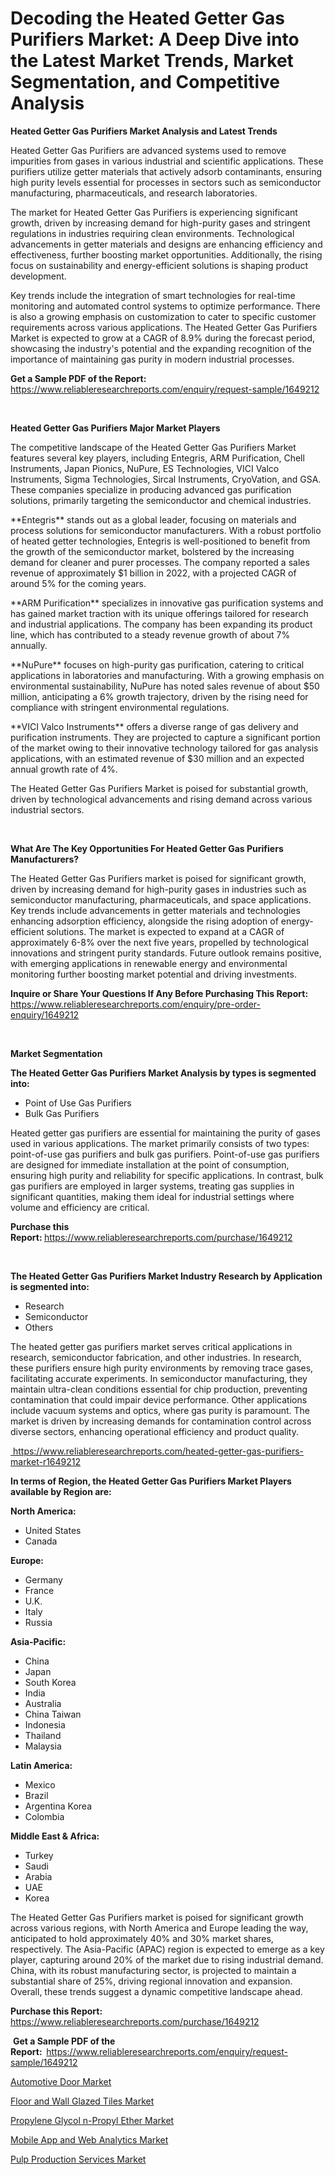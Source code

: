 <p><h1>Decoding the Heated Getter Gas Purifiers Market: A Deep Dive into the Latest Market Trends, Market Segmentation, and Competitive Analysis</h1></p><p><strong>Heated Getter Gas Purifiers Market Analysis and Latest Trends</strong></p>
<p><p>Heated Getter Gas Purifiers are advanced systems used to remove impurities from gases in various industrial and scientific applications. These purifiers utilize getter materials that actively adsorb contaminants, ensuring high purity levels essential for processes in sectors such as semiconductor manufacturing, pharmaceuticals, and research laboratories. </p><p>The market for Heated Getter Gas Purifiers is experiencing significant growth, driven by increasing demand for high-purity gases and stringent regulations in industries requiring clean environments. Technological advancements in getter materials and designs are enhancing efficiency and effectiveness, further boosting market opportunities. Additionally, the rising focus on sustainability and energy-efficient solutions is shaping product development.</p><p>Key trends include the integration of smart technologies for real-time monitoring and automated control systems to optimize performance. There is also a growing emphasis on customization to cater to specific customer requirements across various applications. The Heated Getter Gas Purifiers Market is expected to grow at a CAGR of 8.9% during the forecast period, showcasing the industry's potential and the expanding recognition of the importance of maintaining gas purity in modern industrial processes.</p></p>
<p><strong>Get a Sample PDF of the Report:&nbsp;</strong> <a href="https://www.reliableresearchreports.com/enquiry/request-sample/1649212?utm_campaign=4&utm_medium=2&utm_source=Github&utm_content=ia&utm_term=15102024&utm_id=heated-getter-gas-purifiers">https://www.reliableresearchreports.com/enquiry/request-sample/1649212</a></p>
<p>&nbsp;</p>
<p><strong>Heated Getter Gas Purifiers Major Market Players</strong></p>
<p><p>The competitive landscape of the Heated Getter Gas Purifiers Market features several key players, including Entegris, ARM Purification, Chell Instruments, Japan Pionics, NuPure, ES Technologies, VICI Valco Instruments, Sigma Technologies, Sircal Instruments, CryoVation, and GSA. These companies specialize in producing advanced gas purification solutions, primarily targeting the semiconductor and chemical industries.</p><p>**Entegris** stands out as a global leader, focusing on materials and process solutions for semiconductor manufacturers. With a robust portfolio of heated getter technologies, Entegris is well-positioned to benefit from the growth of the semiconductor market, bolstered by the increasing demand for cleaner and purer processes. The company reported a sales revenue of approximately $1 billion in 2022, with a projected CAGR of around 5% for the coming years.</p><p>**ARM Purification** specializes in innovative gas purification systems and has gained market traction with its unique offerings tailored for research and industrial applications. The company has been expanding its product line, which has contributed to a steady revenue growth of about 7% annually.</p><p>**NuPure** focuses on high-purity gas purification, catering to critical applications in laboratories and manufacturing. With a growing emphasis on environmental sustainability, NuPure has noted sales revenue of about $50 million, anticipating a 6% growth trajectory, driven by the rising need for compliance with stringent environmental regulations.</p><p>**VICI Valco Instruments** offers a diverse range of gas delivery and purification instruments. They are projected to capture a significant portion of the market owing to their innovative technology tailored for gas analysis applications, with an estimated revenue of $30 million and an expected annual growth rate of 4%.</p><p>The Heated Getter Gas Purifiers Market is poised for substantial growth, driven by technological advancements and rising demand across various industrial sectors.</p></p>
<p>&nbsp;</p>
<p><strong>What Are The Key Opportunities For Heated Getter Gas Purifiers Manufacturers?</strong></p>
<p><p>The Heated Getter Gas Purifiers market is poised for significant growth, driven by increasing demand for high-purity gases in industries such as semiconductor manufacturing, pharmaceuticals, and space applications. Key trends include advancements in getter materials and technologies enhancing adsorption efficiency, alongside the rising adoption of energy-efficient solutions. The market is expected to expand at a CAGR of approximately 6-8% over the next five years, propelled by technological innovations and stringent purity standards. Future outlook remains positive, with emerging applications in renewable energy and environmental monitoring further boosting market potential and driving investments.</p></p>
<p><strong>Inquire or Share Your Questions If Any Before Purchasing This Report:</strong> <a href="https://www.reliableresearchreports.com/enquiry/pre-order-enquiry/1649212?utm_campaign=4&utm_medium=2&utm_source=Github&utm_content=ia&utm_term=15102024&utm_id=heated-getter-gas-purifiers">https://www.reliableresearchreports.com/enquiry/pre-order-enquiry/1649212</a></p>
<p>&nbsp;</p>
<p><strong>Market Segmentation</strong></p>
<p><strong>The Heated Getter Gas Purifiers Market Analysis by types is segmented into:</strong></p>
<p><ul><li>Point of Use Gas Purifiers</li><li>Bulk Gas Purifiers</li></ul></p>
<p><p>Heated getter gas purifiers are essential for maintaining the purity of gases used in various applications. The market primarily consists of two types: point-of-use gas purifiers and bulk gas purifiers. Point-of-use gas purifiers are designed for immediate installation at the point of consumption, ensuring high purity and reliability for specific applications. In contrast, bulk gas purifiers are employed in larger systems, treating gas supplies in significant quantities, making them ideal for industrial settings where volume and efficiency are critical.</p></p>
<p><strong>Purchase this Report:&nbsp;</strong><a href="https://www.reliableresearchreports.com/purchase/1649212?utm_campaign=4&utm_medium=2&utm_source=Github&utm_content=ia&utm_term=15102024&utm_id=heated-getter-gas-purifiers">https://www.reliableresearchreports.com/purchase/1649212</a></p>
<p>&nbsp;</p>
<p><strong>The Heated Getter Gas Purifiers Market Industry Research by Application is segmented into:</strong></p>
<p><ul><li>Research</li><li>Semiconductor</li><li>Others</li></ul></p>
<p><p>The heated getter gas purifiers market serves critical applications in research, semiconductor fabrication, and other industries. In research, these purifiers ensure high purity environments by removing trace gases, facilitating accurate experiments. In semiconductor manufacturing, they maintain ultra-clean conditions essential for chip production, preventing contamination that could impair device performance. Other applications include vacuum systems and optics, where gas purity is paramount. The market is driven by increasing demands for contamination control across diverse sectors, enhancing operational efficiency and product quality.</p></p>
<p><a href="https://www.reliableresearchreports.com/heated-getter-gas-purifiers-market-r1649212?utm_campaign=4&utm_medium=2&utm_source=Github&utm_content=ia&utm_term=15102024&utm_id=heated-getter-gas-purifiers">&nbsp;https://www.reliableresearchreports.com/heated-getter-gas-purifiers-market-r1649212</a></p>
<p><strong>In terms of Region, the Heated Getter Gas Purifiers Market Players available by Region are:</strong></p>
<p>
    <p> <strong> North America: </strong>
        <ul>
            <li>United States</li>
            <li>Canada</li>
        </ul>
        </p> 
    <p> <strong> Europe: </strong>
        <ul>
            <li>Germany</li>
            <li>France</li>
            <li>U.K.</li>
            <li>Italy</li>
            <li>Russia</li>
        </ul>
        </p> 
    <p> <strong> Asia-Pacific: </strong>
        <ul>
            <li>China</li>
            <li>Japan</li>
            <li>South Korea</li>
            <li>India</li>
            <li>Australia</li>
            <li>China Taiwan</li>
            <li>Indonesia</li>
            <li>Thailand</li>
            <li>Malaysia</li>
        </ul>
        </p> 
    <p> <strong> Latin America: </strong>
        <ul>
            <li>Mexico</li>
            <li>Brazil</li>
            <li>Argentina Korea</li>
            <li>Colombia</li>
        </ul>
        </p> 
    <p> <strong> Middle East & Africa: </strong>
        <ul>
            <li>Turkey</li>
            <li>Saudi</li>
            <li>Arabia</li>
            <li>UAE</li>
            <li>Korea</li>
        </ul>
    </p>
    </p>
<p><p>The Heated Getter Gas Purifiers market is poised for significant growth across various regions, with North America and Europe leading the way, anticipated to hold approximately 40% and 30% market shares, respectively. The Asia-Pacific (APAC) region is expected to emerge as a key player, capturing around 20% of the market due to rising industrial demand. China, with its robust manufacturing sector, is projected to maintain a substantial share of 25%, driving regional innovation and expansion. Overall, these trends suggest a dynamic competitive landscape ahead.</p></p>
<p><strong>Purchase this Report: </strong><a href="https://www.reliableresearchreports.com/purchase/1649212?utm_campaign=4&utm_medium=2&utm_source=Github&utm_content=ia&utm_term=15102024&utm_id=heated-getter-gas-purifiers">https://www.reliableresearchreports.com/purchase/1649212</a></p>
<p>&nbsp;<strong>Get a Sample PDF of the Report:&nbsp;&nbsp;</strong><a href="https://www.reliableresearchreports.com/enquiry/request-sample/1649212?utm_campaign=4&utm_medium=2&utm_source=Github&utm_content=ia&utm_term=15102024&utm_id=heated-getter-gas-purifiers">https://www.reliableresearchreports.com/enquiry/request-sample/1649212</a></p>
<p><strong></strong></p>
<p><p><a href="https://www.linkedin.com/pulse/automotive-door-market-opportunities-emerging-global-trends-0qdue?utm_campaign=4&utm_medium=2&utm_source=Github&utm_content=ia&utm_term=15102024&utm_id=heated-getter-gas-purifiers">Automotive Door Market</a></p><p><a href="https://www.linkedin.com/pulse/floor-wall-glazed-tiles-momentum-charting-14-cagr-path-ow1dc?trk=public_post_embed_feed-article-content&utm_campaign=4&utm_medium=2&utm_source=Github&utm_content=ia&utm_term=15102024&utm_id=heated-getter-gas-purifiers">Floor and Wall Glazed Tiles Market</a></p><p><a href="https://www.linkedin.com/pulse/insights-propylene-glycol-n-propyl-ether-industry-market-seinc?trk=public_post_embed_feed-article-content&utm_campaign=4&utm_medium=2&utm_source=Github&utm_content=ia&utm_term=15102024&utm_id=heated-getter-gas-purifiers">Propylene Glycol n-Propyl Ether Market</a></p><p><a href="https://github.com/alesiasc0na/Market-Research-Report-List-1/blob/main/mobile-app-and-web-analytics-market.md?utm_campaign=4&utm_medium=2&utm_source=Github&utm_content=ia&utm_term=15102024&utm_id=heated-getter-gas-purifiers">Mobile App and Web Analytics Market</a></p><p><a href="https://github.com/kathiestrine5ty/Market-Research-Report-List-1/blob/main/pulp-production-services-market.md?utm_campaign=4&utm_medium=2&utm_source=Github&utm_content=ia&utm_term=15102024&utm_id=heated-getter-gas-purifiers">Pulp Production Services Market</a></p></p>